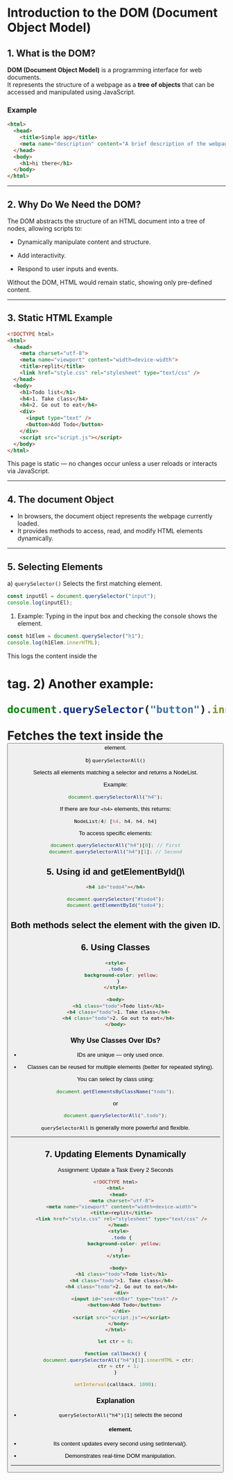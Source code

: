 # Introduction to the DOM (Document Object Model)

## 1. What is the DOM?

**DOM (Document Object Model)** is a programming interface for web documents.  
It represents the structure of a webpage as a **tree of objects** that can be accessed and manipulated using JavaScript.

### Example
```html
<html>
  <head>
    <title>Simple app</title>
    <meta name="description" content="A brief description of the webpage content for search engines and social media.">
  </head>
  <body>
    <h1>hi there</h1>
  </body>
</html>
```
---
## 2. Why Do We Need the DOM?

The DOM abstracts the structure of an HTML document into a tree of nodes, allowing scripts to:

- Dynamically manipulate content and structure.

- Add interactivity.

- Respond to user inputs and events.

Without the DOM, HTML would remain static, showing only pre-defined content.

---
## 3. Static HTML Example
```html
<!DOCTYPE html>
<html>
  <head>
    <meta charset="utf-8">
    <meta name="viewport" content="width=device-width">
    <title>replit</title>
    <link href="style.css" rel="stylesheet" type="text/css" />
  </head>
  <body>
    <h1>Todo list</h1>
    <h4>1. Take class</h4>
    <h4>2. Go out to eat</h4>
    <div>
      <input type="text" />
      <button>Add Todo</button>
    </div>
    <script src="script.js"></script>
  </body>
</html>
```
This page is static — no changes occur unless a user reloads or interacts via JavaScript.

---
## 4. The document Object
- In browsers, the document object represents the webpage currently loaded.
- It provides methods to access, read, and modify HTML elements dynamically.

---
## 5. Selecting Elements
a) `querySelector()`
Selects the first matching element.
```js
const inputEl = document.querySelector("input");
console.log(inputEl);
```
1) Example: Typing in the input box and checking the console shows the element.
```js
const h1Elem = document.querySelector("h1");
console.log(h1Elem.innerHTML);
```
This logs the content inside the <h1> tag.
2) Another example:
```js
document.querySelector("button").innerHTML;
```
Fetches the text inside the <button> element.

b) `querySelectorAll()`

Selects all elements matching a selector and returns a NodeList.

Example:
```js
document.querySelectorAll("h4");
```
If there are four `<h4>` elements, this returns:
```scss
NodeList(4) [h4, h4, h4, h4]
```
To access specific elements:
```js
document.querySelectorAll("h4")[0]; // First
document.querySelectorAll("h4")[1]; // Second
```
## 5. Using id and getElementById()\
```html
<h4 id="todo4"></h4>
```
```js
document.querySelector("#todo4");
document.getElementById("todo4");
```
Both methods select the element with the given ID.
---
## 6. Using Classes
```html
<style>
  .todo {
    background-color: yellow;
  }
</style>

<body>
  <h1 class="todo">Todo list</h1>
  <h4 class="todo">1. Take class</h4>
  <h4 class="todo">2. Go out to eat</h4>
</body>
```
### Why Use Classes Over IDs?

- IDs are unique — only used once.

- Classes can be reused for multiple elements (better for repeated styling).

You can select by class using:
```js
document.getElementsByClassName("todo");
```
or
```js
document.querySelectorAll(".todo");
```
`querySelectorAll` is generally more powerful and flexible.

---

## 7. Updating Elements Dynamically
Assignment: Update a Task Every 2 Seconds
```html
<!DOCTYPE html>
<html>
  <head>
    <meta charset="utf-8">
    <meta name="viewport" content="width=device-width">
    <title>replit</title>
    <link href="style.css" rel="stylesheet" type="text/css" />
  </head>
  <style>
    .todo {
      background-color: yellow;
    }
  </style>

  <body>
    <h1 class="todo">Todo list</h1>
    <h4 class="todo">1. Take class</h4>
    <h4 class="todo">2. Go out to eat</h4>
    <div>
      <input id="searchBar" type="text" />
      <button>Add Todo</button>
    </div>
    <script src="script.js"></script>
  </body>
</html>
```
```js
let ctr = 0;

function callback() {
  document.querySelectorAll("h4")[1].innerHTML = ctr;
  ctr = ctr + 1;
}

setInterval(callback, 1000);
```
### Explanation

- `querySelectorAll("h4")[1]` selects the second <h4> element.

- Its content updates every second using setInterval().

- Demonstrates real-time DOM manipulation.

---
